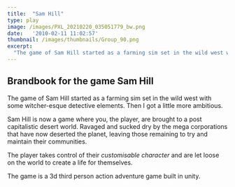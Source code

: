 ```yaml
---
title:  "Sam Hill"
type: play
image: /images/PXL_20210220_035051779_bw.png
date:   '2010-02-11 11:02:57'
thumbnail: /images/thumbnails/Group_90.png
excerpt:
  "The game of Sam Hill started as a farming sim set in the wild west with some witcher-esque detective elements. Then I got a little more ambitious."
---
```


## Brandbook for the game Sam Hill
<!-- follow this: https://medium.com/@merryh/how-to-build-a-brand-handbook-brandbook-876f9c8644eb -->


The game of Sam Hill started as a farming sim set in the wild west with some witcher-esque detective elements. Then I got a little more ambitious.

Sam Hill is now a game where you, the player, are brought to a post capitalistic desert world. Ravaged and sucked dry by the mega corporations that have now deserted the planet, leaving those remaining to try and maintain their communities.

The player takes control of their *customisable character* and are let loose on the world to create a life for themselves.

The game is a 3d third person action adventure game built in unity.

